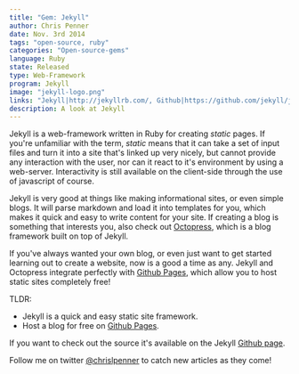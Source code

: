 ```yaml
---
title: "Gem: Jekyll"
author: Chris Penner
date: Nov. 3rd 2014
tags: "open-source, ruby"
categories: "Open-source-gems"
language: Ruby
state: Released
type: Web-Framework
program: Jekyll
image: "jekyll-logo.png"
links: "Jekyll|http://jekyllrb.com/, Github|https://github.com/jekyll/jekyll"
description: A look at Jekyll
---
```


Jekyll is a web-framework written in Ruby for creating *static* pages.
If you're unfamiliar with the term, *static* means that it can take a set of
input files and turn it into a site that's linked up very nicely, but cannot
provide any interaction with the user, nor can it react to it's environment by
using a web-server. Interactivity is still available on the client-side through
the use of javascript of course.

Jekyll is very good at things like making informational sites, or even simple
blogs. It will parse markdown and load it into templates for you, which makes it
quick and easy to write content for your site. If creating a blog is something
that interests you, also check out [Octopress](http://octopress.org/), which is
a blog framework built on top of Jekyll.

If you've always wanted your own blog, or even just want to get started learning
out to create a website, now is a good a time as any. Jekyll and Octopress
integrate perfectly with [Github Pages](https://pages.github.com/), which allow
you to host static sites completely free!

TLDR:

* Jekyll is a quick and easy static site framework.
* Host a blog for free on [Github Pages](https://pages.github.com/).

If you want to check out the source it's available on the Jekyll
[Github page](https://github.com/jekyll/jekyll).

Follow me on twitter [\@chrislpenner](http://www.twitter.com/chrislpenner) to catch new articles as they come!
